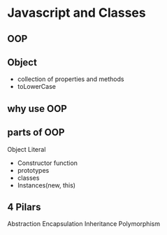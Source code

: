 # Javascript and Classes

## OOP

## Object
- collection of properties and methods
- toLowerCase

## why use OOP

## parts of OOP
Object Literal

- Constructor function
- prototypes 
- classes 
- Instances(new, this)

## 4 Pilars
Abstraction
Encapsulation
Inheritance
Polymorphism